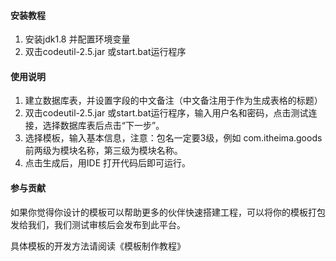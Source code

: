 

#### 安装教程

1. 安装jdk1.8 并配置环境变量
2. 双击codeutil-2.5.jar 或start.bat运行程序

#### 使用说明

1. 建立数据库表，并设置字段的中文备注（中文备注用于作为生成表格的标题）
2. 双击codeutil-2.5.jar 或start.bat运行程序，输入用户名和密码，点击测试连接，选择数据库表后点击“下一步”。
3. 选择模板，输入基本信息，注意：包名一定要3级，例如 com.itheima.goods  前两级为模块名称，第三级为模块名称。
4. 点击生成后，用IDE 打开代码后即可运行。

#### 参与贡献

如果你觉得你设计的模板可以帮助更多的伙伴快速搭建工程，可以将你的模板打包发给我们，我们测试审核后会发布到此平台。

具体模板的开发方法请阅读《模板制作教程》
